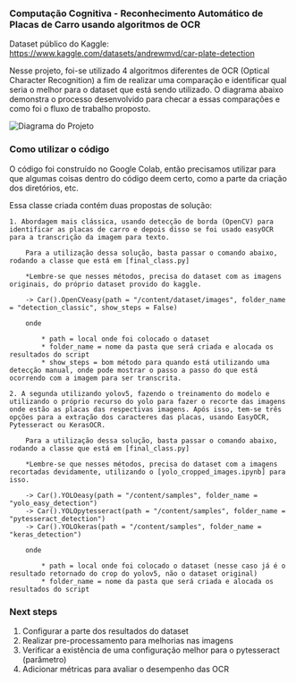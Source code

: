 ### Computação Cognitiva - Reconhecimento Automático de Placas de Carro usando algoritmos de OCR

Dataset público do Kaggle: https://www.kaggle.com/datasets/andrewmvd/car-plate-detection

Nesse projeto, foi-se utilizado 4 algoritmos diferentes de OCR (Optical Character Recognition) a fim de realizar uma comparação e identificar qual seria o melhor para o dataset que está sendo utilizado. O diagrama abaixo demonstra o processo desenvolvido para checar a essas comparações e como foi o fluxo de trabalho proposto.

![Diagrama do Projeto](https://i.imgur.com/sZLTmUC.png)

### Como utilizar o código

O código foi construído no Google Colab, então precisamos utilizar para que algumas coisas dentro do código deem certo, como a parte da criação dos diretórios, etc.

Essa classe criada contém duas propostas de solução:

    1. Abordagem mais clássica, usando detecção de borda (OpenCV) para identificar as placas de carro e depois disso se foi usado easyOCR para a transcrição da imagem para texto.

        Para a utilização dessa solução, basta passar o comando abaixo, rodando a classe que está em [final_class.py]

        *Lembre-se que nesses métodos, precisa do dataset com as imagens originais, do próprio dataset provido do kaggle.

        -> Car().OpenCVeasy(path = "/content/dataset/images", folder_name = "detection_classic", show_steps = False)

        onde 

            * path = local onde foi colocado o dataset
            * folder_name = nome da pasta que será criada e alocada os resultados do script
            * show_steps = bom método para quando está utilizando uma detecção manual, onde pode mostrar o passo a passo do que está ocorrendo com a imagem para ser transcrita.

    2. A segunda utilizando yolov5, fazendo o treinamento do modelo e utilizando o próprio recurso do yolo para fazer o recorte das imagens onde estão as placas das respectivas imagens. Após isso, tem-se três opções para a extração dos caracteres das placas, usando EasyOCR, Pytesseract ou KerasOCR.

        Para a utilização dessa solução, basta passar o comando abaixo, rodando a classe que está em [final_class.py]

        *Lembre-se que nesses métodos, precisa do dataset com a imagens recortadas devidamente, utilizando o [yolo_cropped_images.ipynb] para isso.

        -> Car().YOLOeasy(path = "/content/samples", folder_name = "yolo_easy_detection")
        -> Car().YOLOpytesseract(path = "/content/samples", folder_name = "pytesseract_detection")  
        -> Car().YOLOkeras(path = "/content/samples", folder_name = "keras_detection") 

        onde 

            * path = local onde foi colocado o dataset (nesse caso já é o resultado retornado do crop do yolov5, não o dataset original)
            * folder_name = nome da pasta que será criada e alocada os resultados do script

### Next steps

1. Configurar a parte dos resultados do dataset
2. Realizar pre-processamento para melhorias nas imagens
3. Verificar a existência de uma configuração melhor para o pytesseract (parâmetro)
4. Adicionar métricas para avaliar o desempenho das OCR








